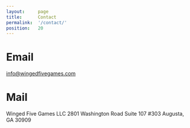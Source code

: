 ```yaml
---
layout:     page
title:      Contact
permalink:  '/contact/'
position:   20
---
```

Email
======

info@wingedfivegames.com

Mail
====

Winged Five Games LLC
2801 Washington Road
Suite 107 #303
Augusta, GA 30909
